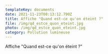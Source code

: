 ```yaml
---
templateKey: documents
date: 2021-11-23T08:13:12.790Z
title: Affiche "Quand est-ce qu'on éteint ?"
file: /img/qd_estce_quon_eteint.jpg
photo: /img/qd_estce_quon_eteint.jpg
category: Pollution lumineuse
---
```

Affiche "Quand est-ce qu'on éteint ?"